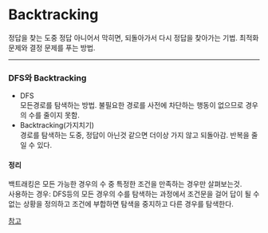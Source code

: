 # Backtracking

정답을 찾는 도중 정답 아니어서 막히면, 되돌아가서 다시 정답을 찾아가는 기법. 최적화 문제와 결정 문제를 푸는 방법.

---

### DFS와 Backtracking

- DFS  
  모든경로를 탐색하는 방법. 불필요한 경로를 사전에 차단하는 행동이 없으므로 경우의 수를 줄이지 못함.
- Backtracking(가지치기)  
  경로를 탐색하는 도중, 정답이 아닌것 같으면 더이상 가지 않고 되돌아감. 반복을 줄일 수 있다.

#### 정리

백트래킹은 모든 가능한 경우의 수 중 특정한 조건을 만족하는 경우만 살펴보는것.  
사용하는 경우: DFS등의 모든 경우의 수를 탐색하는 과정에서 조건문을 걸어 답이 될 수 없는 상황을 정의하고 조건에 부합하면 탐색을 중지하고 다른 경우를 탐색한다.

[참고](https://chanhuiseok.github.io/posts/algo-23/)

